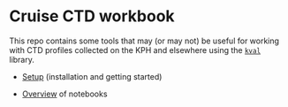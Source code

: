 # Cruise CTD workbook 

This repo contains some tools that may (or may not) be useful for working with CTD profiles collected on the KPH and elsewhere using the [`kval`](https://github.com/NPIOcean/kval) library.

- [Setup](./docs/SETUP.md) (installation and getting started)

- [Overview](./docs/OVERVIEW.md) of notebooks